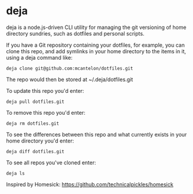 # deja

deja is a node.js-driven CLI utility for managing the git versioning of home
directory sundries, such as dotfiles and personal scripts.

If you have a Git repository containing your dotfiles, for example, you can
clone this repo, and add symlinks in your home directory to the items in it,
using a deja command like:

    deja clone git@github.com:mcantelon/dotfiles.git

The repo would then be stored at ~/.deja/dotfiles.git

To update this repo you'd enter:

    deja pull dotfiles.git

To remove this repo you'd enter:

    deja rm dotfiles.git

To see the differences between this repo and what currently exists in your
home directory you'd enter:

    deja diff dotfiles.git

To see all repos you've cloned enter:

    deja ls

Inspired by Homesick: https://github.com/technicalpickles/homesick
